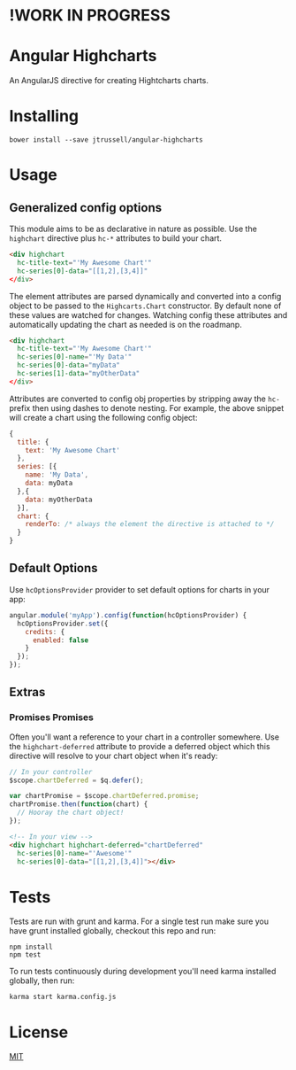 # !WORK IN PROGRESS

# Angular Highcharts

An AngularJS directive for creating Hightcharts charts.

# Installing

```
bower install --save jtrussell/angular-highcharts
```

# Usage

## Generalized config options

This module aims to be as declarative in nature as possible. Use the `highchart`
directive plus `hc-*` attributes to build your chart.

```html
<div highchart
  hc-title-text="'My Awesome Chart'"
  hc-series[0]-data="[[1,2],[3,4]]"
</div>
```

The element attributes are parsed dynamically and converted into a config object
to be passed to the `Highcarts.Chart` constructor. By default none of these
values are watched for changes. Watching config these attributes and
automatically updating the chart as needed is on the roadmanp.

```html
<div highchart
  hc-title-text="'My Awesome Chart'"
  hc-series[0]-name="'My Data'"
  hc-series[0]-data="myData"
  hc-series[1]-data="myOtherData"
</div>
```

Attributes are converted to config obj properties by stripping away the `hc-`
prefix then using dashes to denote nesting. For example, the above snippet will
create a chart using the following config object:

```javascript
{
  title: {
    text: 'My Awesome Chart'
  },
  series: [{
    name: 'My Data',
    data: myData
  },{
    data: myOtherData
  }],
  chart: {
    renderTo: /* always the element the directive is attached to */
  }
}
```

## Default Options

Use `hcOptionsProvider` provider to set default options for charts in your app:

```javascript
angular.module('myApp').config(function(hcOptionsProvider) {
  hcOptionsProvider.set({
    credits: {
      enabled: false
    }
  });
});
```

## Extras

### Promises Promises

Often you'll want a reference to your chart in a controller somewhere. Use the
`highchart-deferred` attribute to provide a deferred object which this directive
will resolve to your chart object when it's ready:

```javascript
// In your controller
$scope.chartDeferred = $q.defer();

var chartPromise = $scope.chartDeferred.promise;
chartPromise.then(function(chart) {
  // Hooray the chart object!
});
```

```html
<!-- In your view -->
<div highchart highchart-deferred="chartDeferred"
  hc-series[0]-name="'Awesome'"
  hc-series[0]-data="[[1,2],[3,4]]"></div>
```

# Tests

Tests are run with grunt and karma. For a single test run make sure you have
grunt installed globally, checkout this repo and run:

```
npm install
npm test
```

To run tests continuously during development you'll need karma installed
globally, then run:

```
karma start karma.config.js
```

# License

[MIT](https://raw.github.com/jtrussell/angular-highcharts/master/LICENSE-MIT)
